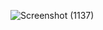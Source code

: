 ![Screenshot (1137)](https://github.com/rafia9005/laravel-api/assets/70046808/cf3c92f2-b169-4333-b21f-74add970efa0)

